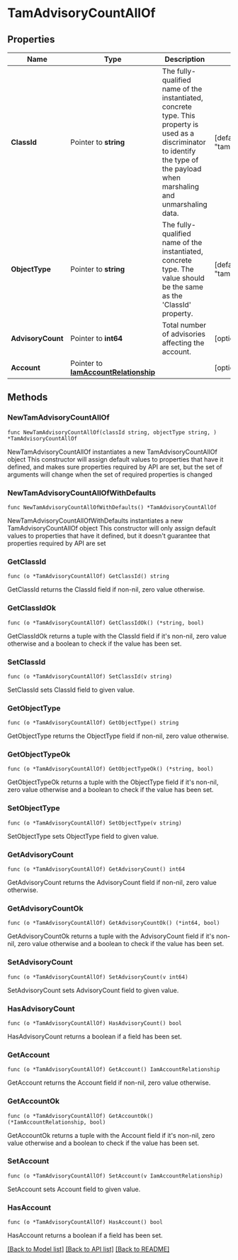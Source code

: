 # TamAdvisoryCountAllOf

## Properties

Name | Type | Description | Notes
------------ | ------------- | ------------- | -------------
**ClassId** | Pointer to **string** | The fully-qualified name of the instantiated, concrete type. This property is used as a discriminator to identify the type of the payload when marshaling and unmarshaling data. | [default to "tam.AdvisoryCount"]
**ObjectType** | Pointer to **string** | The fully-qualified name of the instantiated, concrete type. The value should be the same as the &#39;ClassId&#39; property. | [default to "tam.AdvisoryCount"]
**AdvisoryCount** | Pointer to **int64** | Total number of advisories affecting the account. | [optional] 
**Account** | Pointer to [**IamAccountRelationship**](IamAccountRelationship.md) |  | [optional] 

## Methods

### NewTamAdvisoryCountAllOf

`func NewTamAdvisoryCountAllOf(classId string, objectType string, ) *TamAdvisoryCountAllOf`

NewTamAdvisoryCountAllOf instantiates a new TamAdvisoryCountAllOf object
This constructor will assign default values to properties that have it defined,
and makes sure properties required by API are set, but the set of arguments
will change when the set of required properties is changed

### NewTamAdvisoryCountAllOfWithDefaults

`func NewTamAdvisoryCountAllOfWithDefaults() *TamAdvisoryCountAllOf`

NewTamAdvisoryCountAllOfWithDefaults instantiates a new TamAdvisoryCountAllOf object
This constructor will only assign default values to properties that have it defined,
but it doesn't guarantee that properties required by API are set

### GetClassId

`func (o *TamAdvisoryCountAllOf) GetClassId() string`

GetClassId returns the ClassId field if non-nil, zero value otherwise.

### GetClassIdOk

`func (o *TamAdvisoryCountAllOf) GetClassIdOk() (*string, bool)`

GetClassIdOk returns a tuple with the ClassId field if it's non-nil, zero value otherwise
and a boolean to check if the value has been set.

### SetClassId

`func (o *TamAdvisoryCountAllOf) SetClassId(v string)`

SetClassId sets ClassId field to given value.


### GetObjectType

`func (o *TamAdvisoryCountAllOf) GetObjectType() string`

GetObjectType returns the ObjectType field if non-nil, zero value otherwise.

### GetObjectTypeOk

`func (o *TamAdvisoryCountAllOf) GetObjectTypeOk() (*string, bool)`

GetObjectTypeOk returns a tuple with the ObjectType field if it's non-nil, zero value otherwise
and a boolean to check if the value has been set.

### SetObjectType

`func (o *TamAdvisoryCountAllOf) SetObjectType(v string)`

SetObjectType sets ObjectType field to given value.


### GetAdvisoryCount

`func (o *TamAdvisoryCountAllOf) GetAdvisoryCount() int64`

GetAdvisoryCount returns the AdvisoryCount field if non-nil, zero value otherwise.

### GetAdvisoryCountOk

`func (o *TamAdvisoryCountAllOf) GetAdvisoryCountOk() (*int64, bool)`

GetAdvisoryCountOk returns a tuple with the AdvisoryCount field if it's non-nil, zero value otherwise
and a boolean to check if the value has been set.

### SetAdvisoryCount

`func (o *TamAdvisoryCountAllOf) SetAdvisoryCount(v int64)`

SetAdvisoryCount sets AdvisoryCount field to given value.

### HasAdvisoryCount

`func (o *TamAdvisoryCountAllOf) HasAdvisoryCount() bool`

HasAdvisoryCount returns a boolean if a field has been set.

### GetAccount

`func (o *TamAdvisoryCountAllOf) GetAccount() IamAccountRelationship`

GetAccount returns the Account field if non-nil, zero value otherwise.

### GetAccountOk

`func (o *TamAdvisoryCountAllOf) GetAccountOk() (*IamAccountRelationship, bool)`

GetAccountOk returns a tuple with the Account field if it's non-nil, zero value otherwise
and a boolean to check if the value has been set.

### SetAccount

`func (o *TamAdvisoryCountAllOf) SetAccount(v IamAccountRelationship)`

SetAccount sets Account field to given value.

### HasAccount

`func (o *TamAdvisoryCountAllOf) HasAccount() bool`

HasAccount returns a boolean if a field has been set.


[[Back to Model list]](../README.md#documentation-for-models) [[Back to API list]](../README.md#documentation-for-api-endpoints) [[Back to README]](../README.md)


